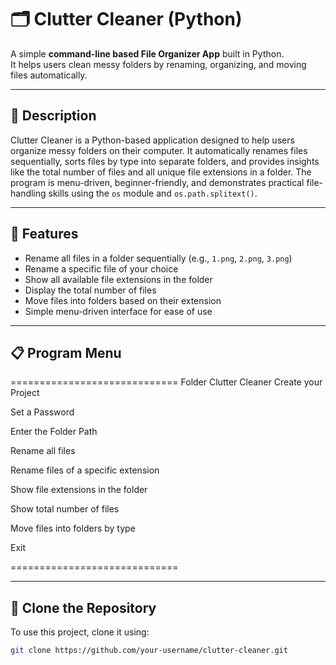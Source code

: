# 🗂️ Clutter Cleaner (Python)

A simple **command-line based File Organizer App** built in Python.  
It helps users clean messy folders by renaming, organizing, and moving files automatically.  

---

## 📌 Description
Clutter Cleaner is a Python-based application designed to help users organize messy folders on their computer. It automatically renames files sequentially, sorts files by type into separate folders, and provides insights like the total number of files and all unique file extensions in a folder. The program is menu-driven, beginner-friendly, and demonstrates practical file-handling skills using the `os` module and `os.path.splitext()`.

---

## 🚀 Features
- Rename all files in a folder sequentially (e.g., `1.png`, `2.png`, `3.png`)  
- Rename a specific file of your choice  
- Show all available file extensions in the folder  
- Display the total number of files  
- Move files into folders based on their extension  
- Simple menu-driven interface for ease of use  

---

## 📋 Program Menu
=============================
Folder Clutter Cleaner
Create your Project

Set a Password

Enter the Folder Path

Rename all files

Rename files of a specific extension

Show file extensions in the folder

Show total number of files

Move files into folders by type

Exit

=============================

---

## 📂 Clone the Repository
To use this project, clone it using:

```bash
git clone https://github.com/your-username/clutter-cleaner.git